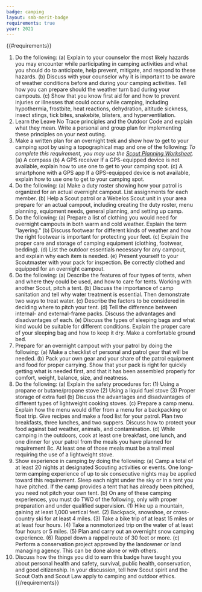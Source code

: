 ```yaml
---
badge: camping
layout: smb-merit-badge
requirements: true
year: 2021
---
```


{{#requirements}}
1. Do the following:
    (a) Explain to your counselor the most likely hazards you may encounter while participating in camping activities and what you should do to anticipate, help prevent, mitigate, and respond to these hazards.
    (b) Discuss with your counselor why it is important to be aware of weather conditions before and during your camping activities. Tell how you can prepare should the weather turn bad during your campouts.
    (c) Show that you know first aid for and how to prevent injuries or illnesses that could occur while camping, including hypothermia, frostbite, heat reactions, dehydration, altitude sickness, insect stings, tick bites, snakebite, blisters, and hyperventilation.
2. Learn the Leave No Trace principles and the Outdoor Code and explain what they mean. Write a personal and group plan for implementing these principles on your next outing.
3. Make a written plan for an overnight trek and show how to get to your camping spot by using a topographical map and one of the following:
    *To complete this requirement, you may use the <a href="{{@root.rootPath}}documents/scout-planning-worksheet.pdf">Scout Planning Worksheet</a>.*
    (a) A compass
    (b) A GPS receiver
        If a GPS-equipped device is not available, explain how to use one to get to your camping spot.
    (c) A smartphone with a GPS app
        If a GPS-equipped device is not available, explain how to use one to get to your camping spot.
4. Do the following:
    (a) Make a duty roster showing how your patrol is organized for an actual overnight campout. List assignments for each member.
    (b) Help a Scout patrol or a Webelos Scout unit in your area prepare for an actual campout, including creating the duty roster, menu planning, equipment needs, general planning, and setting up camp.
5. Do the following:
    (a) Prepare a list of clothing you would need for overnight campouts in both warm and cold weather. Explain the term "layering."
    (b) Discuss footwear for different kinds of weather and how the right footwear is important for protecting your feet.
    (c) Explain the proper care and storage of camping equipment (clothing, footwear, bedding).
    (d) List the outdoor essentials necessary for any campout, and explain why each item is needed.
    (e) Present yourself to your Scoutmaster with your pack for inspection. Be correctly clothed and equipped for an overnight campout.
6. Do the following:
    (a) Describe the features of four types of tents, when and where they could be used, and how to care for tents. Working with another Scout, pitch a tent.
    (b) Discuss the importance of camp sanitation and tell why water treatment is essential. Then demonstrate two ways to treat water.
    (c) Describe the factors to be considered in deciding where to pitch your tent.
    (d) Tell the difference between internal- and external-frame packs. Discuss the advantages and disadvantages of each.
    (e) Discuss the types of sleeping bags and what kind would be suitable for different conditions. Explain the proper care of your sleeping bag and how to keep it dry. Make a comfortable ground bed.
7. Prepare for an overnight campout with your patrol by doing the following:
    (a) Make a checklist of personal and patrol gear that will be needed.
    (b) Pack your own gear and your share of the patrol equipment and food for proper carrying. Show that your pack is right for quickly getting what is needed first, and that it has been assembled properly for comfort, weight, balance, size, and neatness.
8. Do the following:
    (a) Explain the safety procedures for:
        (1) Using a propane or butane/propane stove
        (2) Using a liquid fuel stove
        (3) Proper storage of extra fuel
    (b) Discuss the advantages and disadvantages of different types of lightweight cooking stoves.
    (c) Prepare a camp menu. Explain how the menu would differ from a menu for a backpacking or float trip. Give recipes and make a food list for your patrol. Plan two breakfasts, three lunches, and two suppers. Discuss how to protect your food against bad weather, animals, and contamination.
    (d) While camping in the outdoors, cook at least one breakfast, one lunch, and one dinner for your patrol from the meals you have planned for requirement 8c. At least one of those meals must be a trail meal requiring the use of a lightweight stove.
9. Show experience in camping by doing the following:
    (a) Camp a total of at least 20 nights at designated Scouting activities or events. One long-term camping experience of up to six consecutive nights may be applied toward this requirement. Sleep each night under the sky or in a tent you have pitched. If the camp provides a tent that has already been pitched, you need not pitch your own tent.
    (b) On any of these camping experiences, you must do TWO of the following, only with proper preparation and under qualified supervision.
        (1) Hike up a mountain, gaining at least 1,000 vertical feet.
        (2) Backpack, snowshoe, or cross-country ski for at least 4 miles.
        (3) Take a bike trip of at least 15 miles or at least four hours.
        (4) Take a nonmotorized trip on the water of at least four hours or 5 miles.
        (5) Plan and carry out an overnight snow camping experience.
        (6) Rappel down a rappel route of 30 feet or more.
    (c) Perform a conservation project approved by the landowner or land managing agency. This can be done alone or with others.
10. Discuss how the things you did to earn this badge have taught you about personal health and safety, survival, public health, conservation, and good citizenship. In your discussion, tell how Scout spirit and the Scout Oath and Scout Law apply to camping and outdoor ethics.
{{/requirements}}
